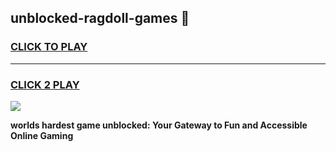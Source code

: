
## unblocked-ragdoll-games 👋
<h3>
<a href="https://premium.freeplayer.one?title=unblocked-ragdoll-games&ref=14F">CLICK TO PLAY</a></h3>
<hr>

<h3>
<a href="https://premium.freeplayer.one?title=unblocked-ragdoll-games&ref=14F">CLICK 2 PLAY</a>
  
</h3>

<a href="https://premium.freeplayer.one?title=unblocked-ragdoll-games&ref=12F/"><img src="https://clearcache.store/games.png"></a>


**worlds hardest game unblocked: Your Gateway to Fun and Accessible Online Gaming**
